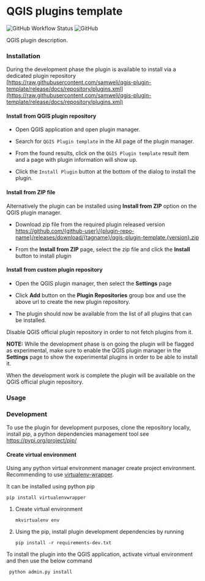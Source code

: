 # QGIS plugins template


![GitHub Workflow Status](https://img.shields.io/github/actions/workflow/status/samweli/qgis-plugin-template/ci.yml?branch=master)
![GitHub](https://img.shields.io/github/license/samweli/qgis-plugin-template)

QGIS plugin description.

### Installation

During the development phase the plugin is available to install via 
a dedicated plugin repository 
[https://raw.githubusercontent.com/samweli/qgis-plugin-template/release/docs/repository/plugins.xml](https://raw.githubusercontent.com/samweli/qgis-plugin-template/release/docs/repository/plugins.xml)

#### Install from QGIS plugin repository

- Open QGIS application and open plugin manager.
- Search for `QGIS Plugin template` in the All page of the plugin manager.
- From the found results, click on the `QGIS Plugin template` result item and a page with plugin information will show up. 
  
- Click the `Install Plugin` button at the bottom of the dialog to install the plugin.


#### Install from ZIP file

Alternatively the plugin can be installed using **Install from ZIP** option on the 
QGIS plugin manager. 

- Download zip file from the required plugin released version
https://github.com/{github-user}/{plugin-repo-name}/releases/download/{tagname}/qgis-plugin-template.{version}.zip

- From the **Install from ZIP** page, select the zip file and click the **Install** button to install plugin

#### Install from custom plugin repository

- Open the QGIS plugin manager, then select the **Settings** page

- Click **Add** button on the **Plugin Repositories** group box and use the above url to create
the new plugin repository.
- The plugin should now be available from the list
of all plugins that can be installed.

Disable QGIS official plugin repository in order to not fetch plugins from it.

**NOTE:** While the development phase is on going the plugin will be flagged as experimental, make
sure to enable the QGIS plugin manager in the **Settings** page to show the experimental plugins
in order to be able to install it.


When the development work is complete the plugin will be available on the QGIS
official plugin repository.


### Usage


### Development 

To use the plugin for development purposes, clone the repository locally,
install pip, a python dependencies management tool see https://pypi.org/project/pip/

#### Create virtual environment

Using any python virtual environment manager create project environment. 
Recommending to use [virtualenv-wrapper](https://virtualenvwrapper.readthedocs.io/en/latest/).

It can be installed using python pip 

```
pip install virtualenvwrapper
```

 1. Create virtual environment

    ```
    mkvirtualenv env
    ```

2. Using the pip, install plugin development dependencies by running 

    ```
    pip install -r requirements-dev.txt
   ```


To install the plugin into the QGIS application, activate virtual environment and then use the below command

```
 python admin.py install
```
